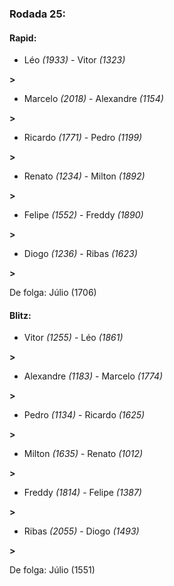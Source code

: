 ### Rodada 25:

#### Rapid:

* Léo *(1933)*     -     Vitor *(1323)*

 **>** 
* Marcelo *(2018)*     -     Alexandre *(1154)*

 **>** 
* Ricardo *(1771)*     -     Pedro *(1199)*

 **>** 
* Renato *(1234)*     -     Milton *(1892)*

 **>** 
* Felipe *(1552)*     -     Freddy *(1890)*

 **>** 
* Diogo *(1236)*     -     Ribas *(1623)*

 **>** 

De folga: Júlio (1706)

#### Blitz:

* Vitor *(1255)*     -     Léo *(1861)*

 **>** 
* Alexandre *(1183)*     -     Marcelo *(1774)*

 **>** 
* Pedro *(1134)*     -     Ricardo *(1625)*

 **>** 
* Milton *(1635)*     -     Renato *(1012)*

 **>** 
* Freddy *(1814)*     -     Felipe *(1387)*

 **>** 
* Ribas *(2055)*     -     Diogo *(1493)*

 **>** 

De folga: Júlio (1551)

